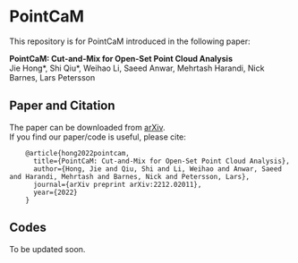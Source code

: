 # PointCaM
This repository is for PointCaM introduced in the following paper:  

**PointCaM: Cut-and-Mix for Open-Set Point Cloud Analysis**  
Jie Hong*, Shi Qiu*, Weihao Li, Saeed Anwar, Mehrtash Harandi, Nick Barnes, Lars Petersson
## Paper and Citation
The paper can be downloaded from [arXiv](https://arxiv.org/abs/2212.02011).  
If you find our paper/code is useful, please cite:

        @article{hong2022pointcam,
          title={PointCaM: Cut-and-Mix for Open-Set Point Cloud Analysis},
          author={Hong, Jie and Qiu, Shi and Li, Weihao and Anwar, Saeed and Harandi, Mehrtash and Barnes, Nick and Petersson, Lars},
          journal={arXiv preprint arXiv:2212.02011},
          year={2022}
        }
## Codes
To be updated soon.
